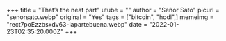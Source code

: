 +++
title = "That’s the neat part"
utube = ""
author = "Señor Sato"
picurl = "senorsato.webp"
original = "Yes"
tags = ["bitcoin", "hodl",]
memeimg = "rect7poEzzbsxdv63-lapartebuena.webp"
date = "2022-01-23T02:35:20.000Z"
+++